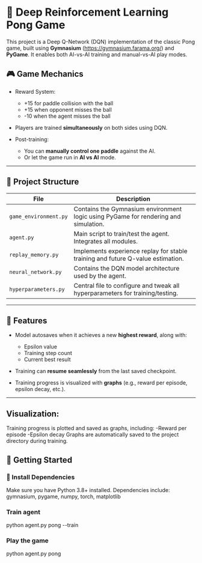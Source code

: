 # 🏓 Deep Reinforcement Learning Pong Game

This project is a Deep Q-Network (DQN) implementation of the classic Pong game, built using **Gymnasium** (https://gymnasium.farama.org/) and **PyGame**. It enables both AI-vs-AI training and manual-vs-AI play modes.

## 🎮 Game Mechanics

- Reward System:
  - +15 for paddle collision with the ball
  - +15 when opponent misses the ball
  - -10 when the agent misses the ball

- Players are trained **simultaneously** on both sides using DQN.

- Post-training:
  - You can **manually control one paddle** against the AI.
  - Or let the game run in **AI vs AI** mode.

---

## 🧠 Project Structure

| File | Description |
|------|-------------|
| `game_environment.py` | Contains the Gymnasium environment logic using PyGame for rendering and simulation. |
| `agent.py` | Main script to train/test the agent. Integrates all modules. |
| `replay_memory.py` | Implements experience replay for stable training and future Q-value estimation. |
| `neural_network.py` | Contains the DQN model architecture used by the agent. |
| `hyperparameters.py` | Central file to configure and tweak all hyperparameters for training/testing. |

---

## 💾 Features

- Model autosaves when it achieves a new **highest reward**, along with:
  - Epsilon value
  - Training step count
  - Current best result

- Training can **resume seamlessly** from the last saved checkpoint.

- Training progress is visualized with **graphs** (e.g., reward per episode, epsilon decay, etc.).

---
## Visualization:
Training progress is plotted and saved as graphs, including:
  -Reward per episode
  -Epsilon decay
Graphs are automatically saved to the project directory during training.

## 🚀 Getting Started

### 🔧 Install Dependencies

Make sure you have Python 3.8+ installed.
Dependencies include: gymnasium, pygame, numpy, torch, matplotlib

### Train agent
python agent.py pong --train

### Play the game
python agent.py pong




